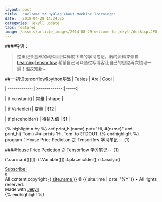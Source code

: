 ```yaml
---
layout: post
title:  "Welcome to MyBlog about Machine learning!"
date:   2018-04-28 14:34:25
categories: jekyll update
tags: featured
image: /assets/article_images/2014-08-29-welcome-to-jekyll/desktop.JPG
---
```

####导语：
>这里记录基础的线性回归&梯度下降的学习笔记。我的资料来源自[LearningTensorflow](https://github.com/SaoYan/LearningTensorflow)
希望自己可以通过写博客让自己的思路再次梳理一遍！温故知新~

##一·初识tensorflow&python基础
| Tables        | Are           | Cool  |

	
| ------------- |:-------------:| -----:|

	
| tf.constant()    | 常量          | shape |

	
| tf.Variable()    | 变量          |   $12 |

	
| tf.placeholder() | 待输入值      |    $1 |

{% highlight ruby %}
def print_hi(name)
  puts "Hi, #{name}"
end
print_hi('Tom')
#=> prints 'Hi, Tom' to STDOUT.
{% endhighlight %}
program：House Price Pediction 之 Tensorflow 学习笔记--（1）

####House Price Pediction 之 Tensorflow 学习笔记--（1）


tf.constant([][]);
tf.Variable([])
tf.placeholder([])
tf.assign()
<footer class="site-footer">
 <a class="subscribe" href="{{ "/feed.xml" | prepend: site.baseurl }}"> <span class="tooltip"> <i class="fa fa-rss"></i> Subscribe!</span></a>
  <div class="inner">a
   <section class="copyright">All content copyright <a href="mailto:{{ site.email}}">{{ site.name }}</a> &copy; {{ site.time | date: '%Y' }} &bull; All rights reserved.</section>
   <section class="poweredby">Made with <a href="http://jekyllrb.com"> Jekyll</a></section>
  </div>
</footer>
{% endhighlight %}


